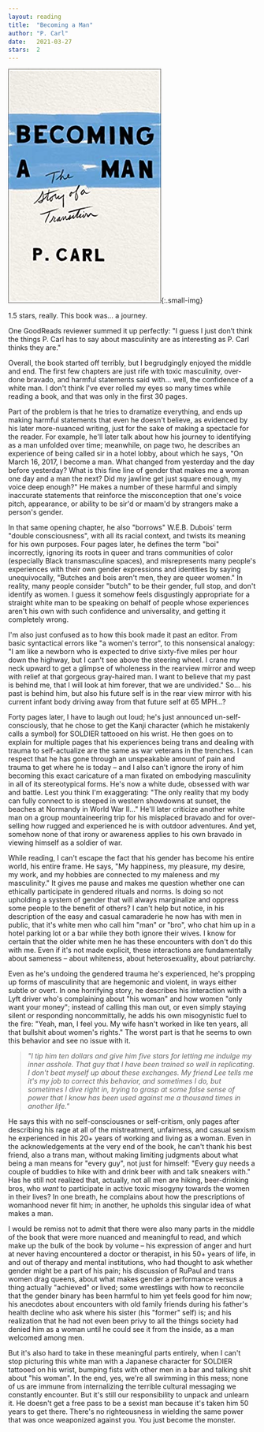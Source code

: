 ```yaml
---
layout: reading
title:  "Becoming a Man"
author: "P. Carl"
date:   2021-03-27
stars:  2
---
```


![](/assets/images/reading/becoming-a-man.jpg){:.small-img}

1.5 stars, really. This book was... a journey.

One GoodReads reviewer summed it up perfectly: "I guess I just don’t think the things P. Carl has to say about masculinity are as interesting as P. Carl thinks they are."

Overall, the book started off terribly, but I begrudgingly enjoyed the middle and end. The first few chapters are just rife with
toxic masculinity, over-done bravado, and harmful statements said with... well, the confidence of a white man. I don't think I've ever
rolled my eyes so many times while reading a book, and that was only in the first 30 pages.

Part of the problem is that he tries to dramatize everything, and ends up making harmful statements that even he doesn't believe,
as evidenced by his later more-nuanced writing, just for the sake of making a spectacle for the reader. For example, he'll
later talk about how his journey to identifying as a man unfolded over time; meanwhile, on page two, he describes an experience of being
called sir in a hotel lobby, about which he says, "On March 16, 2017, I become a man. What changed from yesterday and the day
before yesterday? What is this fine line of gender that makes me a woman one day and a man the next? Did my jawline get just square
enough, my voice deep enough?" He makes a number of these harmful and simply inaccurate statements that reinforce the misconception that one's voice
pitch, appearance, or ability to be sir'd or maam'd by strangers make a person's gender.

In that same opening chapter, he also "borrows" W.E.B. Dubois' term "double consciousness", with all its racial context, and twists its meaning for his own purposes. Four pages
later, he defines the term "boi" incorrectly, ignoring its roots in queer and trans communities of color (especially Black transmasculine spaces),
and misrepresents many people's experiences with their own gender expressions and identities by saying unequivocally, "Butches and bois aren't men,
they are queer women." In reality, many people consider "butch" to be their gender, full stop, and don't identify as women. I guess it somehow feels
disgustingly appropriate for a straight white man to be speaking on behalf of people whose experiences aren't his own with such confidence and universality,
and getting it completely wrong.

I'm also just confused as to how this book made it past an editor. From basic syntactical errors like "a women's terror", to this nonsensical analogy:
"I am like a newborn who is expected to drive sixty-five miles per hour down the highway, but I can't see above the steering wheel. I crane my neck upward
to get a glimpse of wholeness in the rearview mirror and weep with relief at that gorgeous gray-haired man. I want to believe that my past is behind me, that
I will look at him forever, that we are undivided." So... his past is behind him, but also his future self is in the rear view mirror with his current
infant body driving away from that future self at 65 MPH...?

Forty pages later, I have to laugh out loud; he's just announced un-self-consciously, that he chose to get the Kanji character (which he mistakenly calls
a symbol) for SOLDIER tattooed on his wrist. He then goes on to explain for multiple pages that his experiences being trans
and dealing with trauma to self-actualize are the same as war veterans in the trenches. I can respect that he has gone through an unspeakable amount of pain and trauma
to get where he is today – and I also can't ignore the irony of him becoming this exact caricature of a man fixated on embodying masculinity in all of its
stereotypical forms. He's now a white dude, obsessed with war and battle. Lest you think I'm exaggerating: "The only reality that my body can fully connect
to is steeped in western showdowns at sunset, the beaches at Normandy in World War II..." He'll later criticize another white man on a group mountaineering trip
for his misplaced bravado and for over-selling how rugged and experienced he is with outdoor adventures. And yet, somehow none of that irony or awareness applies
to his own bravado in viewing himself as a soldier of war.

While reading, I can't escape the fact that his gender has become his entire world, his entire frame. He says, "My happiness, my pleasure, my desire,
my work, and my hobbies are connected to my maleness and my masculinity." It gives me pause and makes me question whether one can ethically participate in
gendered rituals and norms. Is doing so not upholding a system of gender that will always marginalize and oppress some people to the benefit of others?
I can't help but notice, in his description of the easy and casual camaraderie he now has with men in public, that it's white men who call him "man" or "bro",
who chat him up in a hotel parking lot or a bar while they both ignore their wives. I know for certain that the older white men he has these encounters with
don't do this with me. Even if it's not made explicit, these interactions are fundamentally about sameness – about whiteness, about
heterosexuality, about patriarchy.

Even as he's undoing the gendered trauma he's experienced, he's propping up forms of masculinity that are hegemonic and violent, in ways either subtle or overt. In one
horrifying story, he describes his interaction with a Lyft driver who's complaining about "his woman" and how women "only want your money"; instead of
calling this man out, or even simply staying silent or responding noncommittally, he adds his own misogynistic fuel to the fire: "Yeah, man, I feel you. My
wife hasn't worked in like ten years, all that bullshit about women's rights." The worst part is that he seems to own this behavior and see no issue with it.

> _"I tip him ten dollars and give him five stars for letting me indulge my inner asshole. That guy that I have been trained so well in replicating. I don't beat myself
> up about these exchanges. My friend Lee tells me it's my job to correct this behavior, and sometimes I do, but sometimes I dive right in, trying to grasp at some
> false sense of power that I know has been used against me a thousand times in another life."_

He says this with no self-consciousnes or self-critism, only pages after describing his rage
at all of the mistreatment, unfairness, and casual sexism he experienced in his 20+ years of working and living as a woman.
Even in the acknowledgements at the very end of the book, he can't thank his best friend, also a trans man, without making limiting judgments about what
being a man means for "every guy", not just for himself: "Every guy needs a couple of buddies to hike with and drink beer with and talk sneakers with."
Has he still not realized that, actually, not all men are hiking, beer-drinking bros, who _want_ to participate in active toxic misogyny towards the women
in their lives? In one breath, he complains about how the prescriptions of womanhood never fit him; in another, he upholds this singular idea of what makes a man.

I would be remiss not to admit that there were also many parts in the middle of the book that were more nuanced and meaningful to read, and which make
up the bulk of the book by volume – his expression of anger and hurt at
never having encountered a doctor or therapist, in his 50+ years of life, in and out of therapy and mental institutions, who had thought to
ask whether gender might be a part of his pain; his discussion of RuPaul and trans women drag queens, about what makes gender a performance versus a thing
actually "achieved" or lived; some wrestlings with how to reconcile that the gender binary has been harmful to him yet feels good for him now;
his anecdotes about encounters with old family friends during his father's health decline who ask where his sister (his "former" self) is; and his realization
that he had not even been privy to all the things society had denied him as a woman until he could see it from the inside, as a man welcomed among men.

But it's also hard to take in these meaningful parts entirely, when I can't stop picturing this white man with a Japanese character for SOLDIER tattooed on his wrist,
bumping fists with other men in a bar and talking shit about "his woman". In the end, yes, we're all swimming in this mess; none of us are immune from internalizing
the terrible cultural messaging we constantly encounter. But it's still our responsibility to unpack and unlearn it. He doesn't get a free pass to
be a sexist man because it's taken him 50 years to get there. There's no righteousness in wielding the same power that was once weaponized against you. You just become
the monster.
